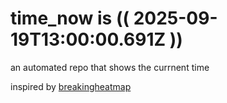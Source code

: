 # time_now is (( 2025-09-19T13:00:00.691Z ))

an automated repo that shows the currnent time

inspired by [breakingheatmap](https://github.com/breakingheatmap/breakingheatmap)